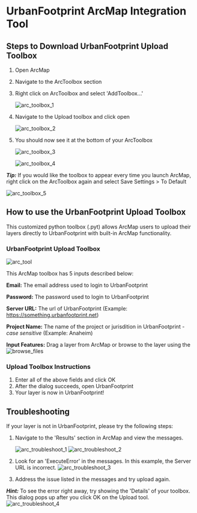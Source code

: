 # UrbanFootprint ArcMap Integration Tool

## Steps to Download UrbanFootprint Upload Toolbox
1. Open ArcMap
2. Navigate to the ArcToolbox section
3. Right click on ArcToolbox and select 'AddToolbox...'

    ![arc_toolbox_1](images/scag_12_7_15/arc_add_toolbox.png)

4. Navigate to the Upload toolbox and click open

    ![arc_toolbox_2](images/scag_12_7_15/arc_add_toolbox_2.png)

5. You should now see it at the bottom of your ArcToolbox

    ![arc_toolbox_3](images/scag_12_7_15/arc_add_toolbox_3.png)

    ![arc_toolbox_4](images/scag_12_7_15/arc_add_toolbox_4.png)


***Tip:*** If you would like the toolbox to appear every time you launch ArcMap,
right click on the ArcToolbox again and select Save Settings > To Default

![arc_toolbox_5](images/scag_12_7_15/arc_add_toolbox_5.png)

## How to use the UrbanFootprint Upload Toolbox
This customized python toolbox (.pyt) allows ArcMap users to upload their layers
directly to UrbanFootprint with built-in ArcMap functionality.

### UrbanFootprint Upload Toolbox
![arc_tool](images/scag_12_7_15/arc_tool_1.png)

This ArcMap toolbox has 5 inputs described below:

**Email:** The email address used to login to UrbanFootprint

**Password:** The password used to login to UrbanFootprint

**Server URL:** The url of UrbanFootprint (Example: https://something.urbanfootprint.net)

**Project Name:** The name of the project or jurisdition in UrbanFootprint - *case sensitive* (Example: Anaheim)

**Input Features:** Drag a layer from ArcMap or browse to the layer using the ![browse_files](images/scag_12_7_15/arc_tool_browse_files.png)

### Upload Toolbox Instructions
1. Enter all of the above fields and click OK
2. After the dialog succeeds, open UrbanFootprint
3. Your layer is now in UrbanFootprint!

## Troubleshooting
If your layer is not in UrbanFootprint, please try the following steps:

1. Navigate to the 'Results' section in ArcMap and view the messages.

    ![arc_troubleshoot_1](images/scag_12_7_15/arc_tool_troubleshoot_1.png)
    ![arc_troubleshoot_2](images/scag_12_7_15/arc_tool_troubleshoot_2.png)

2. Look for an 'ExecuteError' in the messages.
In this example, the Server URL is incorrect.
![arc_troubleshoot_3](images/scag_12_7_15/arc_tool_troubleshoot_3.png)

3. Address the issue listed in the messages and try upload again.

***Hint:*** To see the error right away, try showing the 'Details'
of your toolbox. This dialog pops up after you click OK on the
Upload tool.
![arc_troubleshoot_4](images/scag_12_7_15/arc_tool_troubleshoot_4.png)


